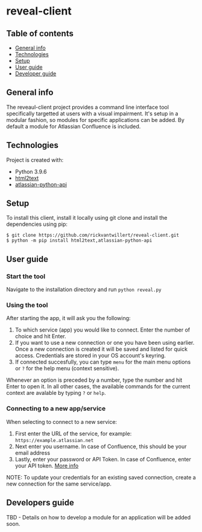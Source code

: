 # reveal-client

## Table of contents
* [General info](#general-info)
* [Technologies](#technologies)
* [Setup](#setup)
* [User guide](#user-guide)
* [Developer guide](#developer-guide)

## General info
The reveaul-client project provides a command line interface tool specifically
targetted at users with a visual impairment.
It's setup in a modular fashion, so modules for specific applications can be
added. By default a module for Atlassian Confluence is included.
	
## Technologies
Project is created with:
* Python 3.9.6
* [html2text](https://pypi.org/project/html2text/)
* [atlassian-python-api](https://atlassian-python-api.readthedocs.io/)
	
## Setup
To install this client, install it locally using git clone and install the
dependencies using pip:

```
$ git clone https://github.com/rickvantwillert/reveal-client.git
$ python -m pip install html2text,atlassian-python-api
```

## User guide

### Start the tool
Navigate to the installation directory and run `python reveal.py`

### Using the tool
After starting the app, it will ask you the following:
1. To which service (app) you would like to connect. Enter the number of choice
and hit Enter.
2. If you want to use a new connection or one you have been using earlier. Once
a new connection is created it will be saved and listed for quick access.
Credentials are stored in your OS account's keyring.
3. If connected succesfully, you can type `menu` for the main menu options or
`?` for the help menu (context sensitive).

Whenever an option is preceded by a number, type the number and hit Enter to
open it. In all other cases, the available commands for the current context are
avalable by typing `?` or `help`.

### Connecting to a new app/service
When selecting to connect to a new service:
1. First enter the URL of the service,
for example: `https://example.atlassian.net`
2. Next enter you username. In case of Confluence, this should be your
email address
3. Lastly, enter your password or API Token. In case of Confluence, enter your
API token.
[More info](https://id.atlassian.com/manage-profile/security/api-tokens)

NOTE: To update your credentials for an existing saved connection, create a new
connection for the same service/app.

## Developers guide
TBD - Details on how to develop a module for an application will be added soon.